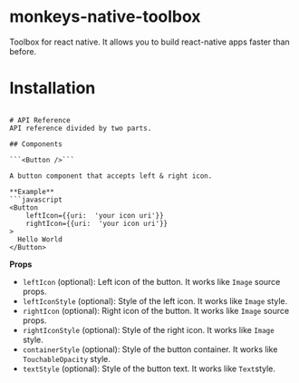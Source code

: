 
# monkeys-native-toolbox
Toolbox for react native. It allows you to build react-native apps faster than before.

# Installation
```npm install melihmucuk/monkeys-native-toolbox --save

# API Reference
API reference divided by two parts.

## Components

```<Button />```

A button component that accepts left & right icon.

**Example**
```javascript
<Button
	leftIcon={{uri:  'your icon uri'}}
	rightIcon={{uri:  'your icon uri'}}
>
  Hello World
</Button>
```

**Props**
 
 * ```leftIcon``` (optional): Left icon of the button. It works like ```Image``` source props.
 * ```leftIconStyle``` (optional): Style of the left icon. It works like ```Image``` style.
 * ```rightIcon``` (optional): Right icon of the button. It works like ```Image``` source props.
 * ```rightIconStyle``` (optional): Style of the right icon. It works like ```Image``` style.
 * ```containerStyle``` (optional): Style of the button container. It works like ```TouchableOpacity``` style.
 * ```textStyle``` (optional): Style of the button text. It works like ```Text```style.